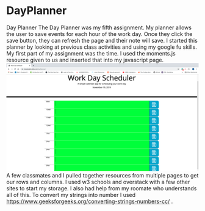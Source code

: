 # DayPlanner
Day Planner
The Day Planner was my fifth assignment. 
My planner allows the user to save events for each hour of the work day. Once they click the save button, they can refresh the page and their note will save.
I started this planner by looking at previous class activities and using my google fu skills. My first part of my assignment was the time. I used the moments.js resource given to us and inserted that into my javascript page.
<img src="images/screenshot1.png">
A few classmates and I pulled together resources from multiple pages to get our rows and columns. 
I used w3 schools and overstack with a few other sites to start my storage. I also had help from my roomate who understands all of this.
To convert my strings into number I used https://www.geeksforgeeks.org/converting-strings-numbers-cc/ .






